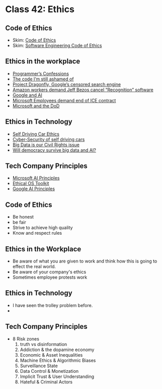 # Class 42: Ethics

## Code of Ethics
- Skim: [Code of Ethics](https://www.acm.org/code-of-ethics)
- Skim: [Software Engineering Code of Ethics](https://ethics.acm.org/code-of-ethics/software-engineering-code/)
## Ethics in the workplace
- [Programmer’s Confessions](https://codefellows.github.io/code-401-dotnet-guide/Curriculum/Class43/unethical_practices.pdf)
- [The code I’m still ashamed of](https://www.freecodecamp.org/news/the-code-im-still-ashamed-of-e4c021dff55e/)
- [Project Dragonfly, Google’s censored search engine](https://www.vox.com/2018/8/17/17704526/google-dragonfly-censored-search-engine-china)
- [Amazon workers demand Jeff Bezos cancel “Recognition” software](https://gizmodo.com/amazon-workers-demand-jeff-bezos-cancel-face-recognitio-1827037509)
- [Google and AI](https://gizmodo.com/in-reversal-google-says-its-ai-will-not-be-used-for-we-1826649327)
- [Microsoft Employees demand end of ICE contract](https://www.nytimes.com/2018/06/19/technology/tech-companies-immigration-border.html)
- [Microsoft and the DoD](https://www.businessinsider.com/microsoft-employees-protest-contract-us-army-hololens-2019-2)
## Ethics in Technology
- [Self Driving Car Ethics](https://www.freep.com/story/money/cars/2017/11/21/self-driving-cars-ethics/804805001/)
- [Cyber-Security of self driving cars](https://www.theglobeandmail.com/globe-drive/culture/technology/the-ethical-dilemmas-of-self-drivingcars/article37803470/)
- [Big Data is our Civil Rights issue](http://solveforinteresting.com/big-data-is-our-generations-civil-rights-issue-and-we-dont-know-it/)
- [Will democracy survive big data and AI?](https://www.scientificamerican.com/article/will-democracy-survive-big-data-and-artificial-intelligence/)
## Tech Company Principles
- [Microsoft AI Principles](https://www.microsoft.com/en-us/ai/responsible-ai?activetab=pivot1%3aprimaryr6)
- [Ethical OS Toolkit](https://www.scientificamerican.com/article/will-democracy-survive-big-data-and-artificial-intelligence/)
- [Google AI Principles](https://www.blog.google/technology/ai/ai-principles/)

## Code of Ethics
- Be honest
- be fair
- Strive to achieve high quality
- Know and respect rules

## Ethics in the Workplace
- Be aware of what you are given to work and think how this is going to effect the real world. 
- Be aware of your company's ethics
- Sometimes employee protests work
## Ethics in Technology
- I have seen the trolley problem before. 
- 
## Tech Company Principles
- 8 Risk zones
    1. truth vs disinformation
    1. Addiction & the dopamine economy
    1. Economic & Asset Inequalities
    1. Machine Ethics & Algorithmic Biases
    1. Surveillance State
    1. Data Control & Monetization
    1. Implicit Trust & User Understanding
    1. Hateful & Criminal Actors 
